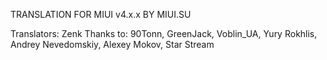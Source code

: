 TRANSLATION FOR MIUI v4.x.x BY MIUI.SU

Translators: Zenk
Thanks to: 90Tonn, GreenJack, Voblin_UA, Yury Rokhlis, Andrey Nevedomskiy, Alexey Mokov, Star Stream